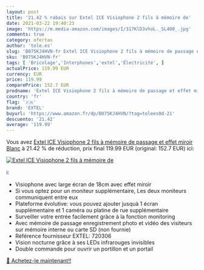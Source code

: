 ```yaml
---
layout: post
title: '21.42 % rabais sur Extel ICE Visiophone 2 fils à mémoire de'
date: 2021-03-22 19:40:23
image: 'https://m.media-amazon.com/images/I/317KlD3vhoL._SL400_.jpg'
comments: true
category: ofertas
author: 'tole.es'
slug: 'B075KJ4HVN-fr Extel ICE Visiophone 2 fils à mémoire de passage et effet...'
sku: 'B075KJ4HVN-fr'
tags: [ 'Bricolage','Interphones','extel','Électricité', ]
actualPrice: 119.99 EUR
currency: EUR
price: 119.99
comparePrice: 152.7 EUR
prodname: 'Extel ICE Visiophone 2 fils à mémoire de passage et effet miroir  Blanc'
country: 'fr'
flag: '🇫🇷'
brand: 'EXTEL'
buyurl: 'https://www.amazon.fr/dp/B075KJ4HVN/?tag=tolees0d-21'
descuento: '21.42'
average: '119.99'
---
```


Vous avez [Extel ICE Visiophone 2 fils à mémoire de passage et effet miroir  Blanc](https://www.amazon.fr/dp/B075KJ4HVN/?tag=tolees0d-21)  à  21.42 % de réduction, prix final  119.99 EUR (original: 152.7 EUR) ici:

[![Extel ICE Visiophone 2 fils à mémoire de](https://m.media-amazon.com/images/I/317KlD3vhoL._SL400_.jpg)](https://www.amazon.fr/dp/B075KJ4HVN/?tag=tolees0d-21)

ℹ️:

- Visiophone avec large écran de 18cm avec effet miroir
- Si vous optez pour un moniteur supplémentaire, Les deux moniteurs communiquent entre eux
- Plateforme évolutive: vous pouvez ajouter jusquà 1 écran supplémentaire et 1 caméra ou platine de rue supplémentaire
- Surveiller votre entrée facilement grâce à la fonction monitoring
- Avec mémoire de passage enregistrement photo et vidéo des visiteurs sur mémoire interne ou carte SD (non fournie)
- Référence fournisseur EXTEL: 720306
- Vision nocturne grâce à ses LEDs infrarouges invisibles
- Double commande pour ouvrir un portillon et un portail

[🛒 Achetez-le maintenant!!](https://www.amazon.fr/dp/B075KJ4HVN/?tag=tolees0d-21)
